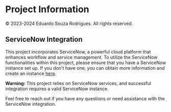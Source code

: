 # Project Information

© 2023-2024 Eduardo Souza Rodrigues. All rights reserved.

## ServiceNow Integration

This project incorporates ServiceNow, a powerful cloud platform that enhances workflow and service management. To utilize the ServiceNow functionalities within this project, please ensure that you have a ServiceNow instance set up. If you don't have one, you can obtain more information and create an instance [here](https://developer.servicenow.com/dev.do).

**Warning:** This project relies on ServiceNow services, and successful integration requires a valid ServiceNow instance.

Feel free to reach out if you have any questions or need assistance with the ServiceNow integration.
